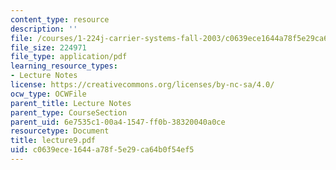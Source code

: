 ```yaml
---
content_type: resource
description: ''
file: /courses/1-224j-carrier-systems-fall-2003/c0639ece1644a78f5e29ca64b0f54ef5_lecture9.pdf
file_size: 224971
file_type: application/pdf
learning_resource_types:
- Lecture Notes
license: https://creativecommons.org/licenses/by-nc-sa/4.0/
ocw_type: OCWFile
parent_title: Lecture Notes
parent_type: CourseSection
parent_uid: 6e7535c1-00a4-1547-ff0b-38320040a0ce
resourcetype: Document
title: lecture9.pdf
uid: c0639ece-1644-a78f-5e29-ca64b0f54ef5
---
```

